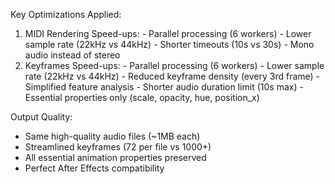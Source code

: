  Key Optimizations Applied:

  1. MIDI Rendering Speed-ups:
    - Parallel processing (6 workers)
    - Lower sample rate (22kHz vs 44kHz)
    - Shorter timeouts (10s vs 30s)
    - Mono audio instead of stereo
  2. Keyframes Speed-ups:
    - Parallel processing (6 workers)
    - Lower sample rate (22kHz vs 44kHz)
    - Reduced keyframe density (every 3rd frame)
    - Simplified feature analysis
    - Shorter audio duration limit (10s max)
    - Essential properties only (scale, opacity, hue, position_x)

  Output Quality:
  - Same high-quality audio files (~1MB each)
  - Streamlined keyframes (72 per file vs 1000+)
  - All essential animation properties preserved
  - Perfect After Effects compatibility